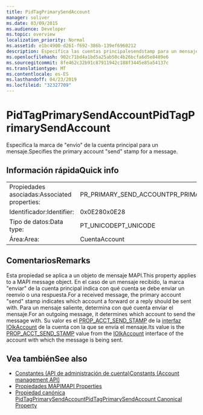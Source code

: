 ```yaml
---
title: PidTagPrimarySendAccount
manager: soliver
ms.date: 03/09/2015
ms.audience: Developer
ms.topic: overview
localization_priority: Normal
ms.assetid: e1bc4900-d261-f692-386b-139ef6960212
description: Especifica las cuentas principalesendstamp para un mensaje.
ms.openlocfilehash: 902c71bd4a1bd5a25ab50c4b26bcfa6d5e8489e6
ms.sourcegitcommit: 8fe462c32b91c87911942c188f3445e85a54137c
ms.translationtype: MT
ms.contentlocale: es-ES
ms.lasthandoff: 04/23/2019
ms.locfileid: "32327709"
---
```

# <a name="pidtagprimarysendaccount"></a><span data-ttu-id="68d65-103">PidTagPrimarySendAccount</span><span class="sxs-lookup"><span data-stu-id="68d65-103">PidTagPrimarySendAccount</span></span>

<span data-ttu-id="68d65-104">Especifica la marca de "envío" de la cuenta principal para un mensaje.</span><span class="sxs-lookup"><span data-stu-id="68d65-104">Specifies the primary account "send" stamp for a message.</span></span>
  
## <a name="quick-info"></a><span data-ttu-id="68d65-105">Información rápida</span><span class="sxs-lookup"><span data-stu-id="68d65-105">Quick info</span></span>

|||
|:-----|:-----|
|<span data-ttu-id="68d65-106">Propiedades asociadas:</span><span class="sxs-lookup"><span data-stu-id="68d65-106">Associated properties:</span></span>  <br/> |<span data-ttu-id="68d65-107">PR_PRIMARY_SEND_ACCOUNT</span><span class="sxs-lookup"><span data-stu-id="68d65-107">PR_PRIMARY_SEND_ACCOUNT</span></span>  <br/> |
|<span data-ttu-id="68d65-108">Identificador:</span><span class="sxs-lookup"><span data-stu-id="68d65-108">Identifier:</span></span>  <br/> |<span data-ttu-id="68d65-109">0x0E28</span><span class="sxs-lookup"><span data-stu-id="68d65-109">0x0E28</span></span>  <br/> |
|<span data-ttu-id="68d65-110">Tipo de datos:</span><span class="sxs-lookup"><span data-stu-id="68d65-110">Data type:</span></span>  <br/> |<span data-ttu-id="68d65-111">PT_UNICODE</span><span class="sxs-lookup"><span data-stu-id="68d65-111">PT_UNICODE</span></span>  <br/> |
|<span data-ttu-id="68d65-112">Área:</span><span class="sxs-lookup"><span data-stu-id="68d65-112">Area:</span></span>  <br/> |<span data-ttu-id="68d65-113">Cuenta</span><span class="sxs-lookup"><span data-stu-id="68d65-113">Account</span></span>  <br/> |
   
## <a name="remarks"></a><span data-ttu-id="68d65-114">Comentarios</span><span class="sxs-lookup"><span data-stu-id="68d65-114">Remarks</span></span>

<span data-ttu-id="68d65-115">Esta propiedad se aplica a un objeto de mensaje MAPI.</span><span class="sxs-lookup"><span data-stu-id="68d65-115">This property applies to a MAPI message object.</span></span> <span data-ttu-id="68d65-116">En el caso de un mensaje recibido, la marca "enviar" de la cuenta principal indica con qué cuenta se debe enviar un reenvío o una respuesta.</span><span class="sxs-lookup"><span data-stu-id="68d65-116">For a received message, the primary account "send" stamp indicates which account a forward or a reply should be sent with.</span></span> <span data-ttu-id="68d65-117">Para un mensaje saliente, determina con qué cuenta enviar el mensaje.</span><span class="sxs-lookup"><span data-stu-id="68d65-117">For an outgoing message, it determines which account to send the message with.</span></span> <span data-ttu-id="68d65-118">Su valor es el [PROP_ACCT_SEND_STAMP](prop_acct_send_stamp.md) de la [interfaz IOlkAccount](iolkaccount.md) de la cuenta con la que se envía el mensaje.</span><span class="sxs-lookup"><span data-stu-id="68d65-118">Its value is the [PROP_ACCT_SEND_STAMP](prop_acct_send_stamp.md) value from the [IOlkAccount](iolkaccount.md) interface of the account with which the message is being sent.</span></span> 
  
## <a name="see-also"></a><span data-ttu-id="68d65-119">Vea también</span><span class="sxs-lookup"><span data-stu-id="68d65-119">See also</span></span>

- [<span data-ttu-id="68d65-120">Constantes (API de administración de cuenta)</span><span class="sxs-lookup"><span data-stu-id="68d65-120">Constants (Account management API)</span></span>](constants-account-management-api.md)
- [<span data-ttu-id="68d65-121">Propiedades MAPI</span><span class="sxs-lookup"><span data-stu-id="68d65-121">MAPI Properties</span></span>](https://msdn.microsoft.com/library/3b980217-b65b-442b-8c18-b8b9f3ff487a%28Office.15%29.aspx)
- [<span data-ttu-id="68d65-122">Propiedad canónica PidTagPrimarySendAccount</span><span class="sxs-lookup"><span data-stu-id="68d65-122">PidTagPrimarySendAccount Canonical Property</span></span>](https://msdn.microsoft.com/library/2f268b3b-2e4c-4aea-8879-bdd0ac1df35c%28Office.15%29.aspx)

